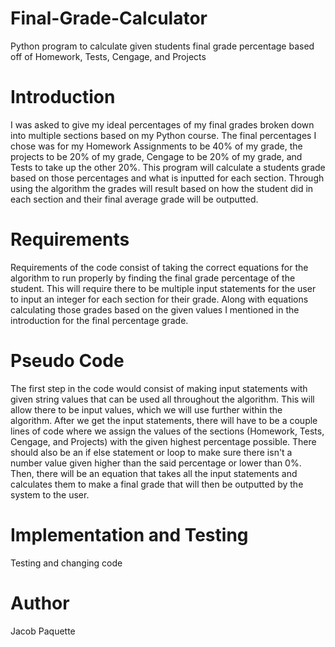 # Final-Grade-Calculator
Python program to calculate given students final grade percentage based off of Homework, Tests, Cengage, and Projects

# Introduction
I was asked to give my ideal percentages of my final grades broken down into multiple sections based on my Python course. The final percentages I chose was for my Homework Assignments to be 40% of my grade, the projects to be 20% of my grade, Cengage to be 20% of my grade, and Tests to take up the other 20%. This program will calculate a students grade based on those percentages and what is inputted for each section. Through using the algorithm the grades will result based on how the student did in each section and their final average grade will be outputted. 

# Requirements
Requirements of the code consist of taking the correct equations for the algorithm to run properly by finding the final grade percentage of the student. This will require there to be multiple input statements for the user to input an integer for each section for their grade. Along with equations calculating those grades based on the given values I mentioned in the introduction for the final percentage grade. 

# Pseudo Code
The first step in the code would consist of making input statements with given string values that can be used all throughout the algorithm. This will allow there to be input values, which we will use further within the algorithm. After we get the input statements, there will have to be a couple lines of code where we assign the values of the sections (Homework, Tests, Cengage, and Projects) with the given highest percentage possible. There should also be an if else statement or loop to make sure there isn't a number value given higher than the said percentage or lower than 0%. Then, there will be an equation that takes all the input statements and calculates them to make a final grade that will then be outputted by the system to the user. 
# Implementation and Testing
Testing and changing code

# Author
Jacob Paquette
